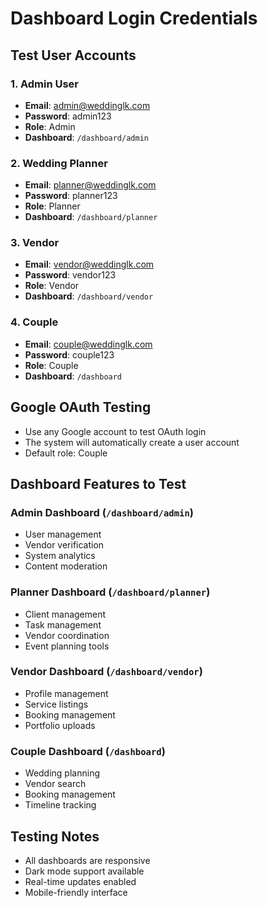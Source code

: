 # Dashboard Login Credentials

## Test User Accounts

### 1. Admin User
- **Email**: admin@weddinglk.com
- **Password**: admin123
- **Role**: Admin
- **Dashboard**: `/dashboard/admin`

### 2. Wedding Planner
- **Email**: planner@weddinglk.com
- **Password**: planner123
- **Role**: Planner
- **Dashboard**: `/dashboard/planner`

### 3. Vendor
- **Email**: vendor@weddinglk.com
- **Password**: vendor123
- **Role**: Vendor
- **Dashboard**: `/dashboard/vendor`

### 4. Couple
- **Email**: couple@weddinglk.com
- **Password**: couple123
- **Role**: Couple
- **Dashboard**: `/dashboard`

## Google OAuth Testing
- Use any Google account to test OAuth login
- The system will automatically create a user account
- Default role: Couple

## Dashboard Features to Test

### Admin Dashboard (`/dashboard/admin`)
- User management
- Vendor verification
- System analytics
- Content moderation

### Planner Dashboard (`/dashboard/planner`)
- Client management
- Task management
- Vendor coordination
- Event planning tools

### Vendor Dashboard (`/dashboard/vendor`)
- Profile management
- Service listings
- Booking management
- Portfolio uploads

### Couple Dashboard (`/dashboard`)
- Wedding planning
- Vendor search
- Booking management
- Timeline tracking

## Testing Notes
- All dashboards are responsive
- Dark mode support available
- Real-time updates enabled
- Mobile-friendly interface
